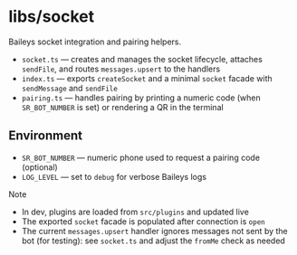 # libs/socket

Baileys socket integration and pairing helpers.

- `socket.ts` — creates and manages the socket lifecycle, attaches `sendFile`, and routes `messages.upsert` to the handlers
- `index.ts` — exports `createSocket` and a minimal `socket` facade with `sendMessage` and `sendFile`
- `pairing.ts` — handles pairing by printing a numeric code (when `SR_BOT_NUMBER` is set) or rendering a QR in the terminal

## Environment

- `SR_BOT_NUMBER` — numeric phone used to request a pairing code (optional)
- `LOG_LEVEL` — set to `debug` for verbose Baileys logs

> [!NOTE]
>
> - In dev, plugins are loaded from `src/plugins` and updated live
> - The exported `socket` facade is populated after connection is `open`
> - The current `messages.upsert` handler ignores messages not sent by the bot (for testing): see `socket.ts` and adjust the `fromMe` check as needed
